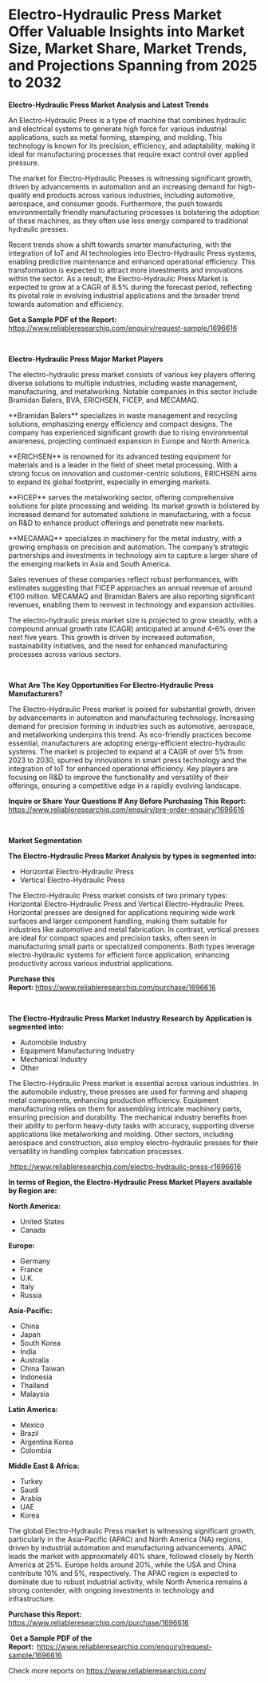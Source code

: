 <p><h1>Electro-Hydraulic Press Market Offer Valuable Insights into Market Size, Market Share, Market Trends, and Projections Spanning from 2025 to 2032</h1></p><p><strong>Electro-Hydraulic Press Market Analysis and Latest Trends</strong></p>
<p><p>An Electro-Hydraulic Press is a type of machine that combines hydraulic and electrical systems to generate high force for various industrial applications, such as metal forming, stamping, and molding. This technology is known for its precision, efficiency, and adaptability, making it ideal for manufacturing processes that require exact control over applied pressure.</p><p>The market for Electro-Hydraulic Presses is witnessing significant growth, driven by advancements in automation and an increasing demand for high-quality end products across various industries, including automotive, aerospace, and consumer goods. Furthermore, the push towards environmentally friendly manufacturing processes is bolstering the adoption of these machines, as they often use less energy compared to traditional hydraulic presses.</p><p>Recent trends show a shift towards smarter manufacturing, with the integration of IoT and AI technologies into Electro-Hydraulic Press systems, enabling predictive maintenance and enhanced operational efficiency. This transformation is expected to attract more investments and innovations within the sector. As a result, the Electro-Hydraulic Press Market is expected to grow at a CAGR of 8.5% during the forecast period, reflecting its pivotal role in evolving industrial applications and the broader trend towards automation and efficiency.</p></p>
<p><strong>Get a Sample PDF of the Report:&nbsp;</strong> <a href="https://www.reliableresearchiq.com/enquiry/request-sample/1696616?utm_campaign=1996&utm_medium=2&utm_source=Github&utm_content=ia&utm_term=08012025&utm_id=electro-hydraulic-press">https://www.reliableresearchiq.com/enquiry/request-sample/1696616</a></p>
<p>&nbsp;</p>
<p><strong>Electro-Hydraulic Press Major Market Players</strong></p>
<p><p>The electro-hydraulic press market consists of various key players offering diverse solutions to multiple industries, including waste management, manufacturing, and metalworking. Notable companies in this sector include Bramidan Balers, BVA, ERICHSEN, FICEP, and MECAMAQ.</p><p>**Bramidan Balers** specializes in waste management and recycling solutions, emphasizing energy efficiency and compact designs. The company has experienced significant growth due to rising environmental awareness, projecting continued expansion in Europe and North America.</p><p>**ERICHSEN** is renowned for its advanced testing equipment for materials and is a leader in the field of sheet metal processing. With a strong focus on innovation and customer-centric solutions, ERICHSEN aims to expand its global footprint, especially in emerging markets.</p><p>**FICEP** serves the metalworking sector, offering comprehensive solutions for plate processing and welding. Its market growth is bolstered by increased demand for automated solutions in manufacturing, with a focus on R&D to enhance product offerings and penetrate new markets.</p><p>**MECAMAQ** specializes in machinery for the metal industry, with a growing emphasis on precision and automation. The company’s strategic partnerships and investments in technology aim to capture a larger share of the emerging markets in Asia and South America.</p><p>Sales revenues of these companies reflect robust performances, with estimates suggesting that FICEP approaches an annual revenue of around €100 million. MECAMAQ and Bramidan Balers are also reporting significant revenues, enabling them to reinvest in technology and expansion activities.</p><p>The electro-hydraulic press market size is projected to grow steadily, with a compound annual growth rate (CAGR) anticipated at around 4-6% over the next five years. This growth is driven by increased automation, sustainability initiatives, and the need for enhanced manufacturing processes across various sectors.</p></p>
<p>&nbsp;</p>
<p><strong>What Are The Key Opportunities For Electro-Hydraulic Press Manufacturers?</strong></p>
<p><p>The Electro-Hydraulic Press market is poised for substantial growth, driven by advancements in automation and manufacturing technology. Increasing demand for precision forming in industries such as automotive, aerospace, and metalworking underpins this trend. As eco-friendly practices become essential, manufacturers are adopting energy-efficient electro-hydraulic systems. The market is projected to expand at a CAGR of over 5% from 2023 to 2030, spurred by innovations in smart press technology and the integration of IoT for enhanced operational efficiency. Key players are focusing on R&D to improve the functionality and versatility of their offerings, ensuring a competitive edge in a rapidly evolving landscape.</p></p>
<p><strong>Inquire or Share Your Questions If Any Before Purchasing This Report:</strong> <a href="https://www.reliableresearchiq.com/enquiry/pre-order-enquiry/1696616?utm_campaign=1996&utm_medium=2&utm_source=Github&utm_content=ia&utm_term=08012025&utm_id=electro-hydraulic-press">https://www.reliableresearchiq.com/enquiry/pre-order-enquiry/1696616</a></p>
<p>&nbsp;</p>
<p><strong>Market Segmentation</strong></p>
<p><strong>The Electro-Hydraulic Press Market Analysis by types is segmented into:</strong></p>
<p><ul><li>Horizontal Electro-Hydraulic Press</li><li>Vertical Electro-Hydraulic Press</li></ul></p>
<p><p>The Electro-Hydraulic Press market consists of two primary types: Horizontal Electro-Hydraulic Press and Vertical Electro-Hydraulic Press. Horizontal presses are designed for applications requiring wide work surfaces and larger component handling, making them suitable for industries like automotive and metal fabrication. In contrast, vertical presses are ideal for compact spaces and precision tasks, often seen in manufacturing small parts or specialized components. Both types leverage electro-hydraulic systems for efficient force application, enhancing productivity across various industrial applications.</p></p>
<p><strong>Purchase this Report:&nbsp;</strong><a href="https://www.reliableresearchiq.com/purchase/1696616?utm_campaign=1996&utm_medium=2&utm_source=Github&utm_content=ia&utm_term=08012025&utm_id=electro-hydraulic-press">https://www.reliableresearchiq.com/purchase/1696616</a></p>
<p>&nbsp;</p>
<p><strong>The Electro-Hydraulic Press Market Industry Research by Application is segmented into:</strong></p>
<p><ul><li>Automobile Industry</li><li>Equipment Manufacturing Industry</li><li>Mechanical Industry</li><li>Other</li></ul></p>
<p><p>The Electro-Hydraulic Press market is essential across various industries. In the automobile industry, these presses are used for forming and shaping metal components, enhancing production efficiency. Equipment manufacturing relies on them for assembling intricate machinery parts, ensuring precision and durability. The mechanical industry benefits from their ability to perform heavy-duty tasks with accuracy, supporting diverse applications like metalworking and molding. Other sectors, including aerospace and construction, also employ electro-hydraulic presses for their versatility in handling complex fabrication processes.</p></p>
<p><a href="https://www.reliableresearchiq.com/electro-hydraulic-press-r1696616?utm_campaign=1996&utm_medium=2&utm_source=Github&utm_content=ia&utm_term=08012025&utm_id=electro-hydraulic-press">&nbsp;https://www.reliableresearchiq.com/electro-hydraulic-press-r1696616</a></p>
<p><strong>In terms of Region, the Electro-Hydraulic Press Market Players available by Region are:</strong></p>
<p>
    <p> <strong> North America: </strong>
        <ul>
            <li>United States</li>
            <li>Canada</li>
        </ul>
        </p> 
    <p> <strong> Europe: </strong>
        <ul>
            <li>Germany</li>
            <li>France</li>
            <li>U.K.</li>
            <li>Italy</li>
            <li>Russia</li>
        </ul>
        </p> 
    <p> <strong> Asia-Pacific: </strong>
        <ul>
            <li>China</li>
            <li>Japan</li>
            <li>South Korea</li>
            <li>India</li>
            <li>Australia</li>
            <li>China Taiwan</li>
            <li>Indonesia</li>
            <li>Thailand</li>
            <li>Malaysia</li>
        </ul>
        </p> 
    <p> <strong> Latin America: </strong>
        <ul>
            <li>Mexico</li>
            <li>Brazil</li>
            <li>Argentina Korea</li>
            <li>Colombia</li>
        </ul>
        </p> 
    <p> <strong> Middle East & Africa: </strong>
        <ul>
            <li>Turkey</li>
            <li>Saudi</li>
            <li>Arabia</li>
            <li>UAE</li>
            <li>Korea</li>
        </ul>
    </p>
    </p>
<p><p>The global Electro-Hydraulic Press market is witnessing significant growth, particularly in the Asia-Pacific (APAC) and North America (NA) regions, driven by industrial automation and manufacturing advancements. APAC leads the market with approximately 40% share, followed closely by North America at 25%. Europe holds around 20%, while the USA and China contribute 10% and 5%, respectively. The APAC region is expected to dominate due to robust industrial activity, while North America remains a strong contender, with ongoing investments in technology and infrastructure.</p></p>
<p><strong>Purchase this Report: </strong><a href="https://www.reliableresearchiq.com/purchase/1696616?utm_campaign=1996&utm_medium=2&utm_source=Github&utm_content=ia&utm_term=08012025&utm_id=electro-hydraulic-press">https://www.reliableresearchiq.com/purchase/1696616</a></p>
<p>&nbsp;<strong>Get a Sample PDF of the Report:&nbsp;&nbsp;</strong><a href="https://www.reliableresearchiq.com/enquiry/request-sample/1696616?utm_campaign=1996&utm_medium=2&utm_source=Github&utm_content=ia&utm_term=08012025&utm_id=electro-hydraulic-press">https://www.reliableresearchiq.com/enquiry/request-sample/1696616</a></p>
<p><strong></strong></p>
<p>Check more reports on <a href="https://www.reliableresearchiq.com/?utm_campaign=1996&utm_medium=2&utm_source=Github&utm_content=ia&utm_term=08012025&utm_id=electro-hydraulic-press">https://www.reliableresearchiq.com/</a></p>